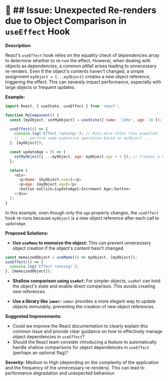 # 🐞 ## Issue: Unexpected Re-renders due to Object Comparison in `useEffect` Hook


**Description:**

React's `useEffect` hook relies on the equality check of dependencies array to determine whether to re-run the effect.  However, when dealing with objects as dependencies, a common pitfall arises leading to unnecessary re-renders.  Even if the object's contents haven't changed, a simple assignment `myObject = {...myObject}` creates a new object reference, triggering the effect.  This can severely impact performance, especially with large objects or frequent updates.

**Example:**

```javascript
import React, { useState, useEffect } from 'react';

function MyComponent() {
  const [myObject, setMyObject] = useState({ name: 'John', age: 30 });

  useEffect(() => {
    console.log('Effect running!'); // Runs more often than expected
    // ... perform some expensive operation based on myObject ...
  }, [myObject]);

  const updateAge = () => {
    setMyObject({ ...myObject, age: myObject.age + 1 }); // Creates a new object reference
  };

  return (
    <div>
      <p>Name: {myObject.name}</p>
      <p>Age: {myObject.age}</p>
      <button onClick={updateAge}>Increment Age</button>
    </div>
  );
}
```

In this example, even though only the `age` property changes, the `useEffect` hook re-runs because `myObject` is a new object reference after each call to `updateAge`.

**Proposed Solutions:**

* **Use `useMemo` to memoize the object:** This can prevent unnecessary object creation if the object's content hasn't changed.

```javascript
const memoizedObject = useMemo(() => myObject, [myObject]);
useEffect(() => {
  console.log('Effect running!');
}, [memoizedObject]);
```

* **Shallow comparison using `useRef`:**  For simpler objects, `useRef` can hold the object's state and enable direct comparison.  This avoids creating new references.

* **Use a library like `immer`:**  `immer` provides a more elegant way to update objects immutably, preventing the creation of new object references.


**Suggested Improvements:**

* Could we improve the React documentation to clearly explain this common issue and provide clear guidance on how to effectively manage object dependencies in `useEffect`?
* Should the React team consider introducing a feature to automatically handle shallow comparisons for object dependencies in `useEffect` (perhaps an optional flag)?


**Severity:** Medium to High (depending on the complexity of the application and the frequency of the unnecessary re-renders).  This can lead to performance degradation and unexpected behaviour.

